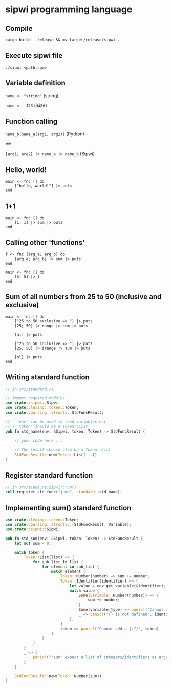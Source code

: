 # sipwi programming language

## Compile

`cargo build --release && mv target/release/sipwi .`

## Execute sipwi file

`./sipwi <path.spw>`

## Variable definition

`name <- "string"` (string)

`name <- -123` (isize)

## Function calling

`name_b(name_a(arg1, arg2))` (Python)

<=>

`[arg1; arg2] |> name_a |> name_b` (Sipwi)

## Hello, world!

```
main <- fnc [] do
    ["hello, world!"] |> puts
end
```

## 1+1

```
main <- fnc [] do
    [1; 1] |> sum |> puts
end
```

## Calling other 'functions'

```
f <- fnc [arg_a; arg_b] do
    [arg_a; arg_b] |> sum |> puts
end

main <- fnc [] do
    [5; 5] |> f
end
```

## Sum of all numbers from 25 to 50 (inclusive and exclusive)

```
main <- fnc [] do
    ["25 to 50 exclusive => "] |> puts
    [25; 50] |> range |> sum |> puts
    
    [nl] |> puts

    ["25 to 50 inclusive => "] |> puts
    [25; 50] |> irange |> sum |> puts

    [nl] |> puts
end

```

## Writing standard function

```rust
// in src/standard.rs

// import required modules
use crate::sipwi::Sipwi;
use crate::lexing::token::Token;
use crate::parsing::structs::StdFuncResult;

// - 'env' can be used to read variables ect.
// - 'token' should be a Token::List
pub fn std_name(env: &Sipwi, token: Token) -> StdFuncResult {
 
    // your code here ...

    // The result should also be a Token::List
    StdFuncResult::new(Token::List(...))
}
```

## Register standard function

```rust
// in src/sipwi.rs:Sipwi::run()
self.register_std_func("jame", standard::std_name);
```

## Implementing sum() standard function

```rust
use crate::lexing::token::Token;
use crate::parsing::structs::{StdFuncResult, Variable};
use crate::sipwi::Sipwi;

pub fn std_sum(env: &Sipwi, token: Token) -> StdFuncResult {
    let mut sum = 0;

    match token {
        Token::List(list) => {
            for sub_list in list {
                for element in sub_list {
                    match element {
                        Token::Number(number) => sum += number,
                        Token::Identifier(identifier) => {
                            let value = env.get_variable(&identifier);
                            match value {
                                Some(Variable::Number(number)) => {
                                    sum += number;
                                }
                                Some(variable_type) => panic!("Cannot add a {:?}", variable_type),
                                _ => panic!("{} is not defined", identifier),
                            };
                        }
                        token => panic!("Cannot add a {:?}", token),
                    }
                }
            }
        }
        _ => {
            panic!("'sum' expect a list of integers/identifiers as arguments!")
        }
    }

    StdFuncResult::new(Token::Number(sum))
}
```

